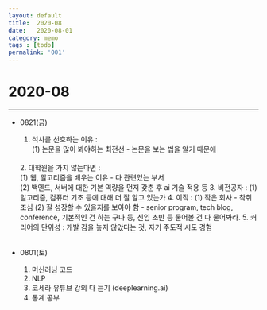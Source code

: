 ```yaml
---
layout: default
title:  2020-08
date:   2020-08-01
category: memo
tags : [todo]
permalink: '001'
---
```


<h1> 2020-08 </h1>

* * *

- 0821(금)

    1. 석사를 선호하는 이유 :  
         (1) 논문을 많이 봐야하는 최전선 - 논문을 보는 법을 알기 때문에
    <br />
    2. 대학원을 가지 않는다면 :
    <br />
         (1) 웹, 알고리즘을 배우는 이유 - 다 관련있는 부서
    <br />
         (2) 백엔드, 서버에 대한 기본 역량을 먼저 갖춘 후 ai 기술 적용 등
    3. 비전공자 :
         (1) 알고리즘, 컴퓨터 기초 등에 대해 더 잘 알고 있는가
    4. 이직 :
         (1) 작은 회사 - 착취 조심
         (2) 잘 성장할 수 있을지를 보아야 함 - senior program, tech blog, conference, 기본적인 건 하는 구나 등,
         신입 초반 등 물어볼 건 다 물어봐라.
    5. 커리어의 단위성 : 개발 감을 놓지 않았다는 것,  자기 주도적 시도 경험

    <br />
    <br />

- 0801(토)

    1. 머신러닝 코드
    2. NLP
    3. 코세라 유튜브 강의 다 듣기 (deeplearning.ai)
    4. 통계 공부
  